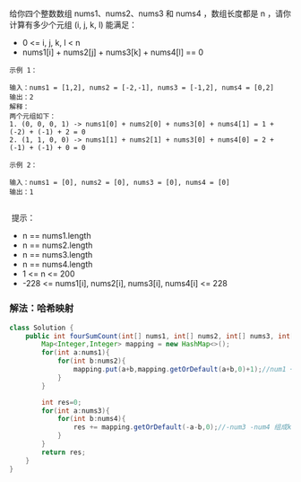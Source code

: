 ## 
给你四个整数数组 nums1、nums2、nums3 和 nums4 ，数组长度都是 n ，请你计算有多少个元组 (i, j, k, l) 能满足：

- 0 <= i, j, k, l < n
- nums1[i] + nums2[j] + nums3[k] + nums4[l] == 0
 
````
示例 1：

输入：nums1 = [1,2], nums2 = [-2,-1], nums3 = [-1,2], nums4 = [0,2]
输出：2
解释：
两个元组如下：
1. (0, 0, 0, 1) -> nums1[0] + nums2[0] + nums3[0] + nums4[1] = 1 + (-2) + (-1) + 2 = 0
2. (1, 1, 0, 0) -> nums1[1] + nums2[1] + nums3[0] + nums4[0] = 2 + (-1) + (-1) + 0 = 0
   
示例 2：

输入：nums1 = [0], nums2 = [0], nums3 = [0], nums4 = [0]
输出：1
 
````
 提示：

- n == nums1.length
- n == nums2.length
- n == nums3.length
- n == nums4.length
- 1 <= n <= 200
- -228 <= nums1[i], nums2[i], nums3[i], nums4[i] <= 228

### 解法：哈希映射

````java
class Solution {
    public int fourSumCount(int[] nums1, int[] nums2, int[] nums3, int[] nums4) {
        Map<Integer,Integer> mapping = new HashMap<>();
        for(int a:nums1){
            for(int b:nums2){
                mapping.put(a+b,mapping.getOrDefault(a+b,0)+1);//num1 + num2
            }
        }

        int res=0;
        for(int a:nums3){
            for(int b:nums4){
                res += mapping.getOrDefault(-a-b,0);//-num3 -num4 组成key如果能找到,说明相加后是负数的相等
            }
        }
        return res;
    }
}

````
